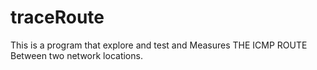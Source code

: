 # traceRoute

This is a program that explore and test and Measures THE ICMP ROUTE Between two network locations. 
